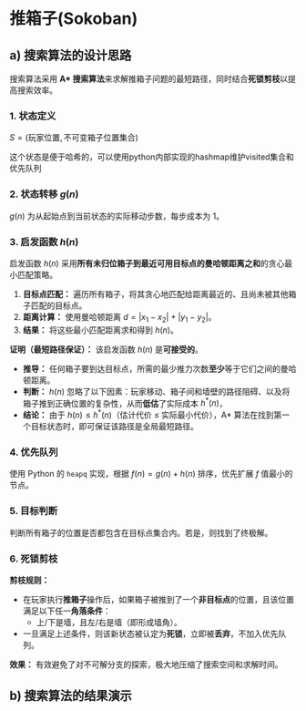# 推箱子(Sokoban) 

## a) 搜索算法的设计思路

搜索算法采用 **A\* 搜索算法**来求解推箱子问题的最短路径，同时结合**死锁剪枝**以提高搜索效率。

### 1. 状态定义
$S = (\text{玩家位置}, \text{不可变箱子位置集合})$

这个状态是便于哈希的，可以使用python内部实现的hashmap维护visited集合和优先队列

### 2. 状态转移 $g(n)$

$g(n)$ 为从起始点到当前状态的实际移动步数，每步成本为 1。

### 3. 启发函数 $h(n)$

启发函数 $h(n)$ 采用**所有未归位箱子到最近可用目标点的曼哈顿距离之和**的贪心最小匹配策略。

1.  **目标点匹配：** 遍历所有箱子，将其贪心地匹配给距离最近的、且尚未被其他箱子匹配的目标点。
2.  **距离计算：** 使用曼哈顿距离 $d = |x_1 - x_2| + |y_1 - y_2|$。
3.  **结果：** 将这些最小匹配距离求和得到 $h(n)$。

**证明（最短路径保证）：**
该启发函数 $h(n)$ 是**可接受的**。

* **推导：** 任何箱子要到达目标点，所需的最少推力次数**至少**等于它们之间的曼哈顿距离。
* **判断：** $h(n)$ 忽略了以下因素：玩家移动、箱子间和墙壁的路径阻碍、以及将箱子推到正确位置的复杂性，从而**低估**了实际成本 $h^*(n)$，
* **结论：** 由于 $h(n) \le h^*(n)$（估计代价 $\le$ 实际最小代价），A\* 算法在找到第一个目标状态时，即可保证该路径是全局最短路径。

### 4. 优先队列
使用 Python 的 `heapq` 实现，根据 $f(n) = g(n) + h(n)$ 排序，优先扩展 $f$ 值最小的节点。

### 5. 目标判断
判断所有箱子的位置是否都包含在目标点集合内。若是，则找到了终极解。

### 6. 死锁剪枝

**剪枝规则：**

* 在玩家执行**推箱子**操作后，如果箱子被推到了一个**非目标点**的位置，且该位置满足以下任一**角落条件**：
    * 上/下是墙，且左/右是墙（即形成墙角）。
* 一旦满足上述条件，则该新状态被认定为**死锁**，立即被**丢弃**，不加入优先队列。

**效果：** 有效避免了对不可解分支的探索，极大地压缩了搜索空间和求解时间。

## b) 搜索算法的结果演示
